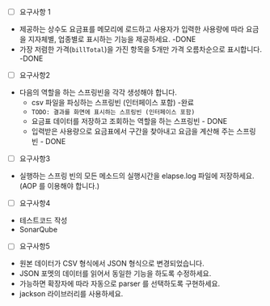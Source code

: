 * [ ] 요구사항 1
* 제공하는 상수도 요금표를 메모리에 로드하고 사용자가 입력한 사용량에 따라 요금을 지자체별, 업종별로 표시하는 기능을 제공하세요. -DONE
* 가장 저렴한 가격(`billTotal`)을 가진 항목을 5개만 가격 오름차순으로 표시합니다. -DONE

* [ ] 요구사항2
* 다음의 역할을 하는 스프링빈을 각각 생성해야 합니다.
    * csv 파일을 파싱하는 스프링빈 (인터페이스 포함) -완료
    * `TODO: 결과를 화면에 표시하는 스프링빈 (인터페이스 포함)`
    * 요금표 데이터를 저장하고 조회하는 역할을 하는 스프링빈 - DONE
    * 입력받은 사용량으로 요금표에서 구간을 찾아내고 요금을 계산해 주는 스프링빈 - DONE
    
* [ ] 요구사항3
* 실행하는 스프링 빈의 모든 메소드의 실행시간을 elapse.log 파일에 저장하세요. (AOP 를 이용해야 합니다.)

* [ ] 요구사항4
* 테스트코드 작성
* SonarQube

* [ ] 요구사항5
* 원본 데이터가 CSV 형식에서 JSON 형식으로 변경되었습니다.
* JSON 포멧의 데이터를 읽어서 동일한 기능을 하도록 수정하세요.
* 가능하면 확장자에 따라 자동으로 parser 를 선택하도록 구현하세요.
* jackson 라이브러리를 사용하세요.

